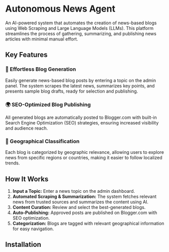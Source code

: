 # Autonomous News Agent

An AI-powered system that automates the creation of news-based blogs using Web Scraping and Large Language Models (LLMs). This platform streamlines the process of gathering, summarizing, and publishing news articles with minimal manual effort.

## Key Features

### 🔹 Effortless Blog Generation
Easily generate news-based blog posts by entering a topic on the admin panel. The system scrapes the latest news, summarizes key points, and presents sample blog drafts, ready for selection and publishing.

### 🌍 SEO-Optimized Blog Publishing
All generated blogs are automatically posted to Blogger.com with built-in Search Engine Optimization (SEO) strategies, ensuring increased visibility and audience reach.

### 📍 Geographical Classification
Each blog is categorized by geographic relevance, allowing users to explore news from specific regions or countries, making it easier to follow localized trends.

## How It Works
1. **Input a Topic:** Enter a news topic on the admin dashboard.
2. **Automated Scraping & Summarization:** The system fetches relevant news from trusted sources and summarizes the content using AI.
3. **Content Curation:** Review and select the best-generated blogs.
4. **Auto-Publishing:** Approved posts are published on Blogger.com with SEO optimization.
5. **Categorization:** Blogs are tagged with relevant geographical information for easy navigation.

## Installation



